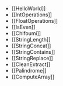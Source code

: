 - [[HelloWorld]]
- [[IntOperations]]
- [[FloatOperations]]
- [[IsEven]]
- [[Chifoumi]]
- [[StringLength]]
- [[StringConcat]]
- [[StringContains]]
- [[StringReplace]]
- [[CleanExtract]]
- [[Palindrome]]
- [[ComputeArray]]